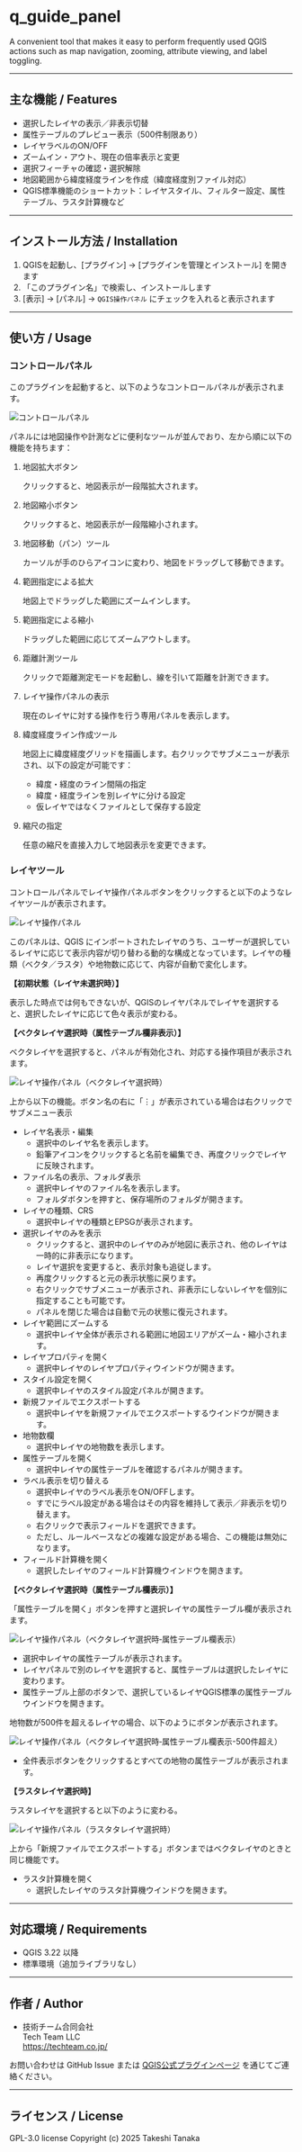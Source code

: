# q_guide_panel
A convenient tool that makes it easy to perform frequently used QGIS actions such as map navigation, zooming, attribute viewing, and label toggling.


---

## 主な機能 / Features

- 選択したレイヤの表示／非表示切替  
- 属性テーブルのプレビュー表示（500件制限あり）  
- レイヤラベルのON/OFF  
- ズームイン・アウト、現在の倍率表示と変更  
- 選択フィーチャの確認・選択解除  
- 地図範囲から緯度経度ラインを作成（緯度経度別ファイル対応）  
- QGIS標準機能のショートカット：レイヤスタイル、フィルター設定、属性テーブル、ラスタ計算機など

---

## インストール方法 / Installation

1. QGISを起動し、[プラグイン] → [プラグインを管理とインストール] を開きます  
2. 「このプラグイン名」で検索し、インストールします  
3. [表示] → [パネル] → `QGIS操作パネル` にチェックを入れると表示されます

---

## 使い方 / Usage

### コントロールパネル

このプラグインを起動すると、以下のようなコントロールパネルが表示されます。

![コントロールパネル](./docs/images/control_panel.png)

パネルには地図操作や計測などに便利なツールが並んでおり、左から順に以下の機能を持ちます：

1. 地図拡大ボタン
    
    クリックすると、地図表示が一段階拡大されます。
    
2. 地図縮小ボタン
    
    クリックすると、地図表示が一段階縮小されます。
    
3. 地図移動（パン）ツール
    
    カーソルが手のひらアイコンに変わり、地図をドラッグして移動できます。
    
4. 範囲指定による拡大
    
    地図上でドラッグした範囲にズームインします。
    
5. 範囲指定による縮小
    
    ドラッグした範囲に応じてズームアウトします。
    
6. 距離計測ツール
    
    クリックで距離測定モードを起動し、線を引いて距離を計測できます。
    
7. レイヤ操作パネルの表示
    
    現在のレイヤに対する操作を行う専用パネルを表示します。
    
8. 緯度経度ライン作成ツール
    
    地図上に緯度経度グリッドを描画します。右クリックでサブメニューが表示され、以下の設定が可能です：
    
    - 緯度・経度のライン間隔の指定
    - 緯度・経度ラインを別レイヤに分ける設定
    - 仮レイヤではなくファイルとして保存する設定
9. 縮尺の指定
    
    任意の縮尺を直接入力して地図表示を変更できます。
    

### レイヤツール

コントロールパネルでレイヤ操作パネルボタンをクリックすると以下のようなレイヤツールが表示されます。

![レイヤ操作パネル](./docs/images/layer_panel.png)


このパネルは、QGIS にインポートされたレイヤのうち、ユーザーが選択しているレイヤに応じて表示内容が切り替わる動的な構成となっています。レイヤの種類（ベクタ／ラスタ）や地物数に応じて、内容が自動で変化します。

**【初期状態（レイヤ未選択時）】**

表示した時点では何もできないが、QGISのレイヤパネルでレイヤを選択すると、選択したレイヤに応じて色々表示が変わる。

**【ベクタレイヤ選択時（属性テーブル欄非表示）】**

ベクタレイヤを選択すると、パネルが有効化され、対応する操作項目が表示されます。

![レイヤ操作パネル（ベクタレイヤ選択時）](./docs/images/layer_panel_vector.png)

上から以下の機能。ボタン名の右に「⋮」が表示されている場合は右クリックでサブメニュー表示

- レイヤ名表示・編集
    - 選択中のレイヤ名を表示します。
    - 鉛筆アイコンをクリックすると名前を編集でき、再度クリックでレイヤに反映されます。
- ファイル名の表示、フォルダ表示
    - 選択中レイヤのファイル名を表示します。
    - フォルダボタンを押すと、保存場所のフォルダが開きます。
- レイヤの種類、CRS
    - 選択中レイヤの種類とEPSGが表示されます。
- 選択レイヤのみを表示
    - クリックすると、選択中のレイヤのみが地図に表示され、他のレイヤは一時的に非表示になります。
    - レイヤ選択を変更すると、表示対象も追従します。
    - 再度クリックすると元の表示状態に戻ります。
    - 右クリックでサブメニューが表示され、非表示にしないレイヤを個別に指定することも可能です。
    - パネルを閉じた場合は自動で元の状態に復元されます。
- レイヤ範囲にズームする
    - 選択中レイヤ全体が表示される範囲に地図エリアがズーム・縮小されます。
- レイヤプロパティを開く
    - 選択中レイヤのレイヤプロパティウインドウが開きます。
- スタイル設定を開く
    - 選択中レイヤのスタイル設定パネルが開きます。
- 新規ファイルでエクスポートする
    - 選択中レイヤを新規ファイルでエクスポートするウインドウが開きます。
- 地物数欄
    - 選択中レイヤの地物数を表示します。
- 属性テーブルを開く
    - 選択中レイヤの属性テーブルを確認するパネルが開きます。
- ラベル表示を切り替える
    - 選択中レイヤのラベル表示をON/OFFします。
    - すでにラベル設定がある場合はその内容を維持して表示／非表示を切り替えます。
    - 右クリックで表示フィールドを選択できます。
    - ただし、ルールベースなどの複雑な設定がある場合、この機能は無効になります。
- フィールド計算機を開く
    - 選択したレイヤのフィールド計算機ウインドウを開きます。

**【ベクタレイヤ選択時（属性テーブル欄表示）】**

「属性テーブルを開く」ボタンを押すと選択レイヤの属性テーブル欄が表示されます。

![レイヤ操作パネル（ベクタレイヤ選択時‐属性テーブル欄表示）](./docs/images/layer_panel_vector_attrtable.png)

- 選択中レイヤの属性テーブルが表示されます。
- レイヤパネルで別のレイヤを選択すると、属性テーブルは選択したレイヤに変わります。
- 属性テーブル上部のボタンで、選択しているレイヤQGIS標準の属性テーブルウインドウを開きます。

地物数が500件を超えるレイヤの場合、以下のようにボタンが表示されます。

![レイヤ操作パネル（ベクタレイヤ選択時‐属性テーブル欄表示-500件超え）](./docs/images/layer_panel_vector_attrtable_over_500.png)

- 全件表示ボタンをクリックするとすべての地物の属性テーブルが表示されます。

**【ラスタレイヤ選択時】**

ラスタレイヤを選択すると以下のように変わる。

![レイヤ操作パネル（ラスタタレイヤ選択時）](./docs/images/layer_panel_raster.png)

上から「新規ファイルでエクスポートする」ボタンまではベクタレイヤのときと同じ機能です。

- ラスタ計算機を開く
    - 選択したレイヤのラスタ計算機ウインドウを開きます。

---

## 対応環境 / Requirements

- QGIS 3.22 以降
- 標準環境（追加ライブラリなし）

---

## 作者 / Author

- 技術チーム合同会社  
  Tech Team LLC  
  https://techteam.co.jp/

お問い合わせは GitHub Issue または [QGIS公式プラグインページ](https://plugins.qgis.org/) を通じてご連絡ください。

---

## ライセンス / License

GPL-3.0 license
Copyright (c) 2025 Takeshi Tanaka
